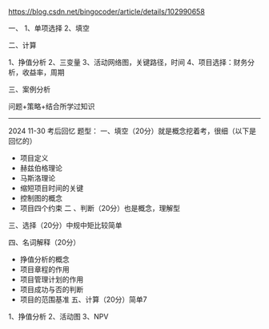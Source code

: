 https://blog.csdn.net/bingocoder/article/details/102990658

一、
1、单项选择
2、填空

二、计算

1、挣值分析
2、三变量
3、活动网络图，关键路径，时间
4、项目选择：财务分析，收益率，周期


三、案例分析

问题+策略+结合所学过知识



---
2024 11-30 考后回忆
题型：
一、填空（20分）就是概念挖着考，很细（以下是回忆的）
- 项目定义
- 赫兹伯格理论
- 马斯洛理论
- 缩短项目时间的关键
- 控制图的概念
- 项目四个约束
二 、判断（20分）也是概念，理解型

三、选择（20分）中规中矩比较简单

四、名词解释（20分）

- 挣值分析的概念
- 项目章程的作用
- 项目管理计划的作用
- 项目成功与否的判断
- 项目的范围基准
五、计算（20分）简单7

1、挣值分析
2、活动图
3、NPV

